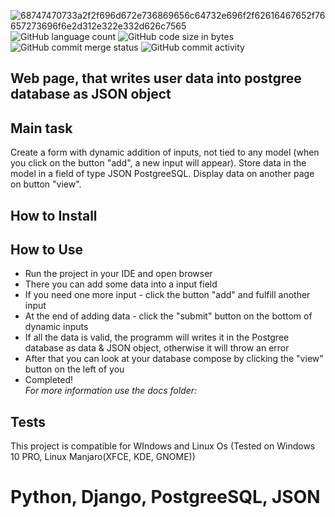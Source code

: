 ![68747470733a2f2f696d672e736869656c64732e696f2f62616467652f76657273696f6e2d312e322e332d626c7565](https://user-images.githubusercontent.com/86531927/156447715-47323250-a4d0-400d-914c-df659d1666c6.svg)
![GitHub language count](https://img.shields.io/github/languages/count/amarjin6/postgrees-json?color=red&logo=Github) 
![GitHub code size in bytes](https://img.shields.io/github/languages/code-size/amarjin6/postgrees-json?logo=gitbook&logoColor=green)
![GitHub commit merge status](https://img.shields.io/github/commit-status/amarjin6/postgrees-json/master/2d50390640570bbef9d750d0beaace5fb8f9508a)
![GitHub commit activity](https://img.shields.io/github/commit-activity/m/amarjin6/postgrees-json?label=activity&logo=Python&logoColor=yellow)
## Web page, that writes user data into postgree database as JSON object

## Main task
Create a form with dynamic addition of inputs, not tied to any model (when you click on the button "add", a new input will appear). Store data in the model in a field of type JSON PostgreeSQL. Display data on another page on button "view".

## How to Install

## How to Use
* Run the project in your IDE and open browser
* There you can add some data into a input field
* If you need one more input - click the button "add" and fulfill another input
* At the end of adding data - click the "submit" button on the bottom of dynamic inputs
* If all the data is valid, the programm will writes it in the Postgree database as data & JSON object, otherwise it will throw an error
* After that you can look at your database compose by clicking the "view" button on the left of you
* Completed!  
*For more information use the docs folder:*
## Tests
This project is compatible for WIndows and Linux Os
(Tested on Windows 10 PRO, Linux Manjaro(XFCE, KDE, GNOME))
# Python, Django, PostgreeSQL, JSON

